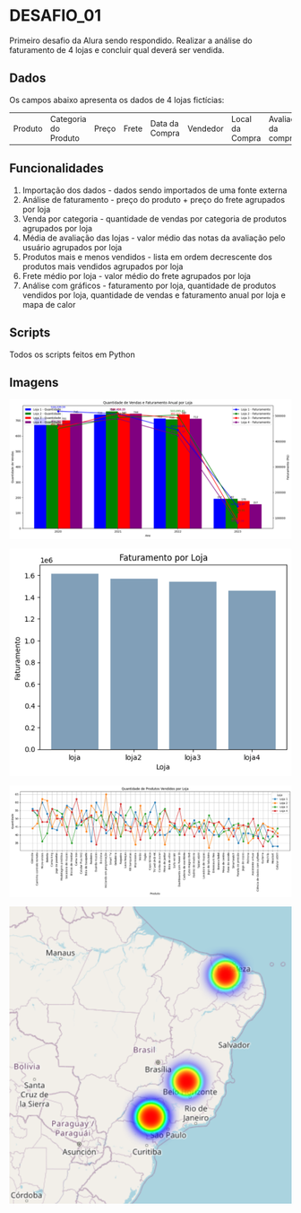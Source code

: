 # DESAFIO_01 
Primeiro desafio da Alura sendo respondido. Realizar a análise do faturamento de 4 lojas e concluir qual deverá ser vendida.  

##  Dados
Os campos abaixo apresenta os dados de 4 lojas fictícias:

<table>
<tr><td>Produto</td><td>Categoria do Produto</td><td>Preço</td><td>Frete</td><td>Data da Compra</td><td>Vendedor</td><td>Local da Compra</td><td>Avaliação da compra</td><td>Tipo de pagamento</td><td>Quantidade de parcelas</td><td>lat</td><td>lon</td></tr>
</table>
  
##  Funcionalidades
1) Importação dos dados - dados sendo importados de uma fonte externa
2) Análise de faturamento - preço do produto + preço do frete agrupados por loja
3) Venda por categoria - quantidade de vendas por categoria de produtos agrupados por loja
4) Média de avaliação das lojas - valor médio das notas da avaliação pelo usuário agrupados por loja
5) Produtos mais e menos vendidos - lista em ordem decrescente dos produtos mais vendidos agrupados por loja
6) Frete médio por loja - valor médio do frete agrupados por loja
7) Análise com gráficos - faturamento por loja, quantidade de produtos vendidos por loja, quantidade de vendas e faturamento anual por loja e mapa de calor

##  Scripts
Todos os scripts feitos em Python

## Imagens

![Exemplo de barras com linhas](OneDrive/CAPRA/ORACLE_ONE/DESAFIO/img01.png)

![Exemplo de barras](OneDrive/CAPRA/ORACLE_ONE/DESAFIO/img02.png)

![Exemplo de linhas](OneDrive/CAPRA/ORACLE_ONE/DESAFIO/img03.png)

![Exemplo de heatmap](OneDrive/CAPRA/ORACLE_ONE/DESAFIO/img04.png)
